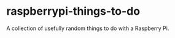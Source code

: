 raspberrypi-things-to-do
========================

A collection of usefully random things to do with a Raspberry Pi.